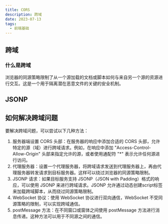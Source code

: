 ```yaml
---
title: CORS
description: 跨域
date: 2023-07-13
tags:
  - 前端基础
---
```

## 跨域
### 什么是跨域
浏览器的同源策略限制了从一个源加载的文档或脚本如何与来自另一个源的资源进行交互。这是一个用于隔离潜在恶意文件的关键的安全机制。

## JSONP
## 如何解决跨域问题

要解决跨域问题，可以尝试以下几种方法：

1. 服务器端设置 CORS 头部：在服务器的响应中添加合适的 CORS 头部，允许特定的源（域）进行跨域请求。例如，在响应中添加 "Access-Control-Allow-Origin" 头部来指定允许的源，或者使用通配符 "*" 表示允许任何源进行访问。
2. 代理服务器：设置一个代理服务器，将跨域请求发送到代理服务器上，再由代理服务器转发请求到目标服务器。这样可以绕过浏览器的同源策略限制。
3. JSONP 请求：如果目标服务支持 JSONP（JSON with Padding）格式的响应，可以使用 JSONP 来进行跨域请求。JSONP 允许通过动态创建script标签来加载跨域脚本，从而绕过同源策略限制。
4. WebSocket 协议：使用 WebSocket 协议进行双向通信，WebSocket 不受同源策略的限制，可以实现跨域通信。
5. postMessage 方法：在不同窗口或窗体之间使用 postMessage 方法进行消息传递。这种方法可以用于不同源之间的通信。
